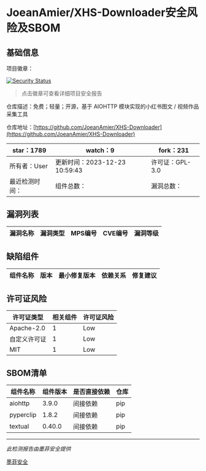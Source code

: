 # JoeanAmier/XHS-Downloader安全风险及SBOM

## 基础信息

项目徽章：

[![Security Status](https://www.murphysec.com/platform3/v31/badge/1738637907536859136.svg)](https://www.murphysec.com/console/report/1737905164475092992/1738637907536859136)

> 点击徽章可查看详细项目安全报告

仓库描述：免费；轻量；开源，基于 AIOHTTP 模块实现的小红书图文 / 视频作品采集工具

仓库地址：[https://github.com/JoeanAmier/XHS-Downloader](https://github.com/JoeanAmier/XHS-Downloader)

| star：1789 | watch：9 | fork：231 |
| ----------- | -------------- | ------------ |
| 所有者：User | 更新时间：2023-12-23 10:59:43 | 许可证：GPL-3.0 |
| 最近检测时间： | 组件总数： | 漏洞总数： |




## 漏洞列表

| 漏洞名称 | 漏洞类型 | MPS编号 | CVE编号 | 漏洞等级 |
| ------- | ------ | ------- | ------ | ----- |





## 缺陷组件

| 组件名称 | 版本 | 最小修复版本 | 依赖关系 | 修复建议 |
| -------- | ---- | ------------ | -------- | -------- |





## 许可证风险

| 许可证类型 | 相关组件 | 许可证风险 |
| ---------- | -------- | ---------- |
|Apache-2.0|1|Low|
|自定义许可证|1|Low|
|MIT|1|Low|




## SBOM清单

| 组件名称 | 组件版本 | 是否直接依赖 | 仓库 |
| -------- | -------- | ------------ | ---- |
|aiohttp|3.9.0|间接依赖|pip|
|pyperclip|1.8.2|间接依赖|pip|
|textual|0.40.0|间接依赖|pip|


------

*此检测报告由墨菲安全提供*

[墨菲安全](www.murphysec.com)